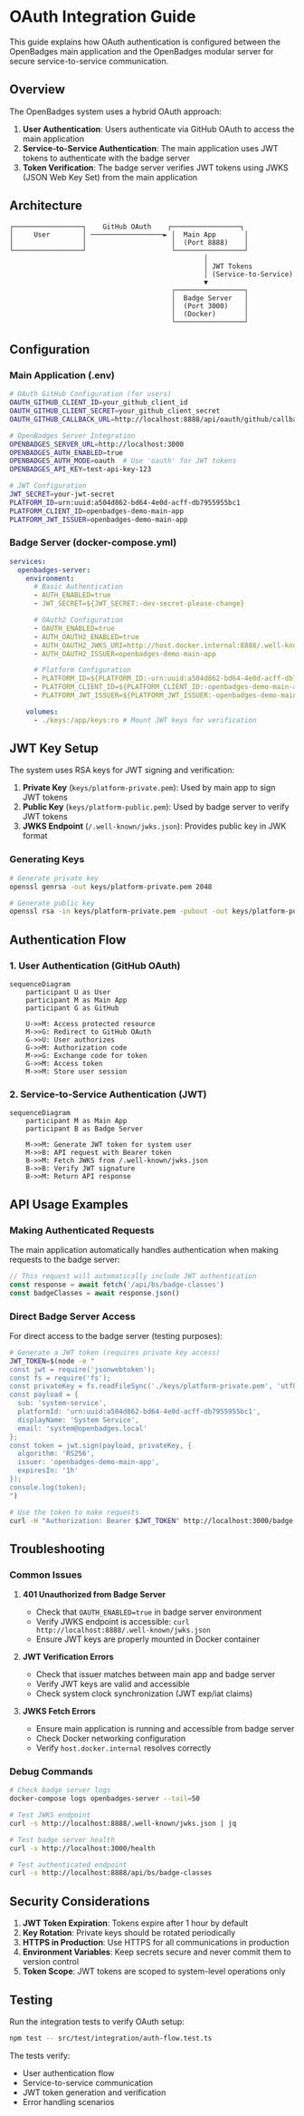 # OAuth Integration Guide

This guide explains how OAuth authentication is configured between the OpenBadges main application and the OpenBadges modular server for secure service-to-service communication.

## Overview

The OpenBadges system uses a hybrid OAuth approach:

1. **User Authentication**: Users authenticate via GitHub OAuth to access the main application
2. **Service-to-Service Authentication**: The main application uses JWT tokens to authenticate with the badge server
3. **Token Verification**: The badge server verifies JWT tokens using JWKS (JSON Web Key Set) from the main application

## Architecture

```
┌─────────────────┐    GitHub OAuth    ┌─────────────────┐
│     User        │ ──────────────────► │  Main App       │
│                 │                     │  (Port 8888)    │
└─────────────────┘                     └─────────────────┘
                                                │
                                                │ JWT Tokens
                                                │ (Service-to-Service)
                                                ▼
                                        ┌─────────────────┐
                                        │  Badge Server   │
                                        │  (Port 3000)    │
                                        │  (Docker)       │
                                        └─────────────────┘
```

## Configuration

### Main Application (.env)

```bash
# OAuth GitHub Configuration (for users)
OAUTH_GITHUB_CLIENT_ID=your_github_client_id
OAUTH_GITHUB_CLIENT_SECRET=your_github_client_secret
OAUTH_GITHUB_CALLBACK_URL=http://localhost:8888/api/oauth/github/callback

# OpenBadges Server Integration
OPENBADGES_SERVER_URL=http://localhost:3000
OPENBADGES_AUTH_ENABLED=true
OPENBADGES_AUTH_MODE=oauth  # Use 'oauth' for JWT tokens
OPENBADGES_API_KEY=test-api-key-123

# JWT Configuration
JWT_SECRET=your-jwt-secret
PLATFORM_ID=urn:uuid:a504d862-bd64-4e0d-acff-db7955955bc1
PLATFORM_CLIENT_ID=openbadges-demo-main-app
PLATFORM_JWT_ISSUER=openbadges-demo-main-app
```

### Badge Server (docker-compose.yml)

```yaml
services:
  openbadges-server:
    environment:
      # Basic Authentication
      - AUTH_ENABLED=true
      - JWT_SECRET=${JWT_SECRET:-dev-secret-please-change}

      # OAuth2 Configuration
      - OAUTH_ENABLED=true
      - AUTH_OAUTH2_ENABLED=true
      - AUTH_OAUTH2_JWKS_URI=http://host.docker.internal:8888/.well-known/jwks.json
      - AUTH_OAUTH2_ISSUER=openbadges-demo-main-app

      # Platform Configuration
      - PLATFORM_ID=${PLATFORM_ID:-urn:uuid:a504d862-bd64-4e0d-acff-db7955955bc1}
      - PLATFORM_CLIENT_ID=${PLATFORM_CLIENT_ID:-openbadges-demo-main-app}
      - PLATFORM_JWT_ISSUER=${PLATFORM_JWT_ISSUER:-openbadges-demo-main-app}

    volumes:
      - ./keys:/app/keys:ro # Mount JWT keys for verification
```

## JWT Key Setup

The system uses RSA keys for JWT signing and verification:

1. **Private Key** (`keys/platform-private.pem`): Used by main app to sign JWT tokens
2. **Public Key** (`keys/platform-public.pem`): Used by badge server to verify JWT tokens
3. **JWKS Endpoint** (`/.well-known/jwks.json`): Provides public key in JWK format

### Generating Keys

```bash
# Generate private key
openssl genrsa -out keys/platform-private.pem 2048

# Generate public key
openssl rsa -in keys/platform-private.pem -pubout -out keys/platform-public.pem
```

## Authentication Flow

### 1. User Authentication (GitHub OAuth)

```mermaid
sequenceDiagram
    participant U as User
    participant M as Main App
    participant G as GitHub

    U->>M: Access protected resource
    M->>G: Redirect to GitHub OAuth
    G->>U: User authorizes
    G->>M: Authorization code
    M->>G: Exchange code for token
    G->>M: Access token
    M->>M: Store user session
```

### 2. Service-to-Service Authentication (JWT)

```mermaid
sequenceDiagram
    participant M as Main App
    participant B as Badge Server

    M->>M: Generate JWT token for system user
    M->>B: API request with Bearer token
    B->>M: Fetch JWKS from /.well-known/jwks.json
    B->>B: Verify JWT signature
    B->>M: Return API response
```

## API Usage Examples

### Making Authenticated Requests

The main application automatically handles authentication when making requests to the badge server:

```javascript
// This request will automatically include JWT authentication
const response = await fetch('/api/bs/badge-classes')
const badgeClasses = await response.json()
```

### Direct Badge Server Access

For direct access to the badge server (testing purposes):

```bash
# Generate a JWT token (requires private key access)
JWT_TOKEN=$(node -e "
const jwt = require('jsonwebtoken');
const fs = require('fs');
const privateKey = fs.readFileSync('./keys/platform-private.pem', 'utf8');
const payload = {
  sub: 'system-service',
  platformId: 'urn:uuid:a504d862-bd64-4e0d-acff-db7955955bc1',
  displayName: 'System Service',
  email: 'system@openbadges.local'
};
const token = jwt.sign(payload, privateKey, {
  algorithm: 'RS256',
  issuer: 'openbadges-demo-main-app',
  expiresIn: '1h'
});
console.log(token);
")

# Use the token to make requests
curl -H "Authorization: Bearer $JWT_TOKEN" http://localhost:3000/badge-classes
```

## Troubleshooting

### Common Issues

1. **401 Unauthorized from Badge Server**
   - Check that `OAUTH_ENABLED=true` in badge server environment
   - Verify JWKS endpoint is accessible: `curl http://localhost:8888/.well-known/jwks.json`
   - Ensure JWT keys are properly mounted in Docker container

2. **JWT Verification Errors**
   - Check that issuer matches between main app and badge server
   - Verify JWT keys are valid and accessible
   - Check system clock synchronization (JWT exp/iat claims)

3. **JWKS Fetch Errors**
   - Ensure main application is running and accessible from badge server
   - Check Docker networking configuration
   - Verify `host.docker.internal` resolves correctly

### Debug Commands

```bash
# Check badge server logs
docker-compose logs openbadges-server --tail=50

# Test JWKS endpoint
curl -s http://localhost:8888/.well-known/jwks.json | jq

# Test badge server health
curl -s http://localhost:3000/health

# Test authenticated endpoint
curl -s http://localhost:8888/api/bs/badge-classes
```

## Security Considerations

1. **JWT Token Expiration**: Tokens expire after 1 hour by default
2. **Key Rotation**: Private keys should be rotated periodically
3. **HTTPS in Production**: Use HTTPS for all communications in production
4. **Environment Variables**: Keep secrets secure and never commit them to version control
5. **Token Scope**: JWT tokens are scoped to system-level operations only

## Testing

Run the integration tests to verify OAuth setup:

```bash
npm test -- src/test/integration/auth-flow.test.ts
```

The tests verify:

- User authentication flow
- Service-to-service communication
- JWT token generation and verification
- Error handling scenarios
